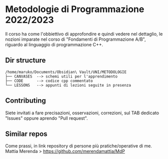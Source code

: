 # Metodologie di Programmazione 2022/2023
Il corso ha come l'obbiettivo di approfondire e quindi vedere nel dettaglio, le nozioni imparate nel corso di "Fondamenti di Programmazione A/B", riguardo al linguaggio di programmazione C++.

## Dir structure
```
/home/maruko/Documents/Obsidian\ Vault/UNI/METODOLOGIE
├── CANVASES  --> schemi utili per l'apprendimento
├── CODE      --> codice cpp commentato
└── LESSONS   --> appunti di lezioni seguite in presenza
```

## Contributing
Siete invitati a fare precisazioni, osservazioni, correzioni, sul TAB dedicato "Issues" oppure aprendo "Pull request".

## Similar repos
Come prassi, in link repository di persone più pratiche/operative di me.
Mattia Merenda > https://github.com/merendamattia/MdP